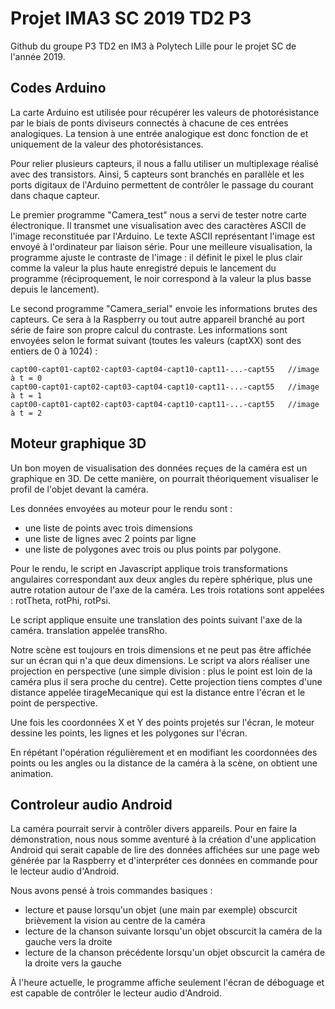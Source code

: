 # Projet IMA3 SC 2019 TD2 P3

Github du groupe P3 TD2 en IM3 à Polytech Lille pour le projet SC de l'année 2019.

## Codes Arduino

La carte Arduino est utilisée pour récupérer les valeurs de photorésistance par le biais de ponts diviseurs connectés à chacune de ces entrées analogiques. La tension à une entrée analogique est donc fonction de et uniquement de la valeur des photorésistances.

Pour relier plusieurs capteurs, il nous a fallu utiliser un multiplexage réalisé avec des transistors. Ainsi, 5 capteurs sont branchés en parallèle et les ports digitaux de l'Arduino permettent de contrôler le passage du courant dans chaque capteur.

Le premier programme "Camera_test" nous a servi de tester notre carte électronique. Il transmet une visualisation avec des caractères ASCII de l'image reconstituée par l'Arduino. Le texte ASCII représentant l'image est envoyé à l'ordinateur par liaison série. Pour une meilleure visualisation, la programme ajuste le contraste de l'image : il définit le pixel le plus clair comme la valeur la plus haute enregistré depuis le lancement du programme (réciproquement, le noir correspond à la valeur la plus basse depuis le lancement).

Le second programme "Camera_serial" envoie les informations brutes des capteurs. Ce sera à la Raspberry ou tout autre appareil branché au port série de faire son propre calcul du contraste. Les informations sont envoyées selon le format suivant (toutes les valeurs (captXX) sont des entiers de 0 à 1024) :

    capt00-capt01-capt02-capt03-capt04-capt10-capt11-...-capt55   //image à t = 0
    capt00-capt01-capt02-capt03-capt04-capt10-capt11-...-capt55   //image à t = 1
    capt00-capt01-capt02-capt03-capt04-capt10-capt11-...-capt55   //image à t = 2

## Moteur graphique 3D

Un bon moyen de visualisation des données reçues de la caméra est un graphique en 3D. De cette manière, on pourrait théoriquement visualiser le profil de l'objet devant la caméra.

Les données envoyées au moteur pour le rendu sont :

* une liste de points avec trois dimensions
* une liste de lignes avec 2 points par ligne
* une liste de polygones avec trois ou plus points par polygone.

Pour le rendu, le script en Javascript applique trois transformations angulaires correspondant aux deux angles du repère sphérique, plus une autre rotation autour de l'axe de la caméra. Les trois rotations sont appelées : rotTheta, rotPhi, rotPsi.

Le script applique ensuite une translation des points suivant l'axe de la caméra. translation appelée transRho.

Notre scène est toujours en trois dimensions et ne peut pas être affichée sur un écran qui n'a que deux dimensions. Le script va alors réaliser une projection en perspective (une simple division : plus le point est loin de la caméra plus il sera proche du centre). Cette projection tiens comptes d'une distance appelée tirageMecanique qui est la distance entre l'écran et le point de perspective.

Une fois les coordonnées X et Y des points projetés sur l'écran, le moteur dessine les points, les lignes et les polygones sur l'écran.

En répétant l'opération régulièrement et en modifiant les coordonnées des points ou les angles ou la distance de la caméra à la scène, on obtient une animation.

## Controleur audio Android

La caméra pourrait servir à contrôler divers appareils. Pour en faire la démonstration, nous nous somme aventuré à la création d'une application Android qui serait capable de lire des données affichées sur une page web générée par la Raspberry et d'interpréter ces données en commande pour le lecteur audio d'Android.

Nous avons pensé à trois commandes basiques :

* lecture et pause lorsqu'un objet (une main par exemple) obscurcit brièvement la vision au centre de la caméra
* lecture de la chanson suivante lorsqu'un objet obscurcit la caméra de la gauche vers la droite
* lecture de la chanson précédente lorsqu'un objet obscurcit la caméra de la droite vers la gauche

À l'heure actuelle, le programme affiche seulement l'écran de déboguage et est capable de contrôler le lecteur audio d'Android.

